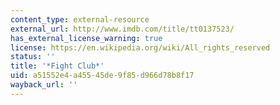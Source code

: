 ```yaml
---
content_type: external-resource
external_url: http://www.imdb.com/title/tt0137523/
has_external_license_warning: true
license: https://en.wikipedia.org/wiki/All_rights_reserved
status: ''
title: '*Fight Club*'
uid: a51552e4-a455-45de-9f85-d966d78b8f17
wayback_url: ''
---
```

